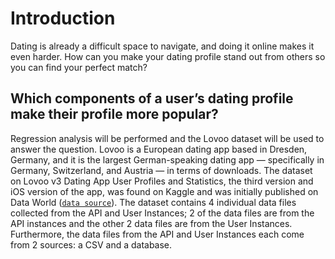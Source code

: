 # Introduction
Dating is already a difficult space to navigate, and doing it online makes it even harder. How can you make your dating profile stand out from others so you can find your perfect match?

## Which components of a user’s dating profile make their profile more popular?
Regression analysis will be performed and the Lovoo dataset will be used to answer the question. Lovoo is a European dating app based in Dresden, Germany, and it is the largest German-speaking dating app — specifically in Germany, Switzerland, and Austria — in terms of downloads. The dataset on Lovoo v3 Dating App User Profiles and Statistics, the third version and iOS version of the app, was found on Kaggle and was initially published on Data World (<a href = "https://www.kaggle.com/datasets/thedevastator/lovoo-v3-dating-app-user-profiles-and-statistics">`data source`</a>). The dataset contains 4 individual data files collected from the API and User Instances; 2 of the data files are from the API instances and the other 2 data files are from the User Instances. Furthermore, the data files from the API and User Instances each come from 2 sources: a CSV and a database.
